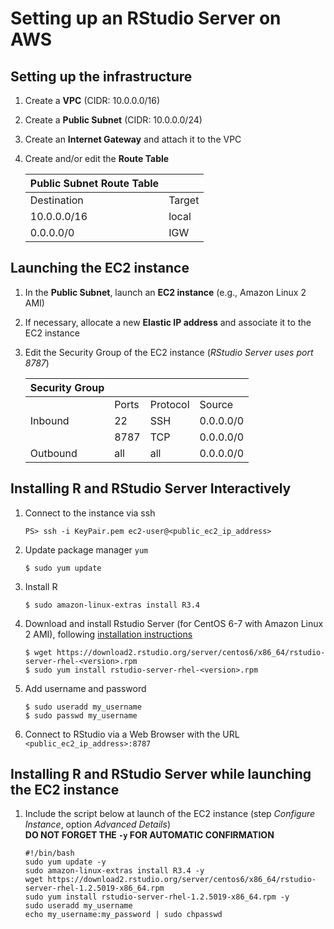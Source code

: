 # Setting up an **RStudio Server** on AWS

## Setting up the infrastructure

1. Create a **VPC** (CIDR: 10.0.0.0/16)

2. Create a **Public Subnet** (CIDR: 10.0.0.0/24)

3. Create an **Internet Gateway** and attach it to the VPC

4. Create and/or edit the **Route Table**

    | Public Subnet Route Table | |
    | --- | --- |
    | Destination | Target |
    | 10.0.0.0/16 | local |
    | 0.0.0.0/0 | IGW |

## Launching the EC2 instance

1. In the **Public Subnet**, launch an **EC2 instance** (e.g., Amazon Linux 2 AMI)

2. If necessary, allocate a new **Elastic IP address** and associate it to the EC2 instance

3. Edit the Security Group of the EC2 instance (*RStudio Server uses port 8787*)

    |Security Group | | | | 
    | --- |--- | --- | --- |
    | | Ports | Protocol | Source |
    | Inbound | 22 | SSH | 0.0.0.0/0 |
    | | 8787 | TCP | 0.0.0.0/0 |
    | Outbound | all | all | 0.0.0.0/0 |

## Installing R and RStudio Server Interactively

1. Connect to the instance via ssh

    ```
    PS> ssh -i KeyPair.pem ec2-user@<public_ec2_ip_address>
    ```

2. Update package manager `yum`

    ```
    $ sudo yum update
    ```

3. Install R

    ```
    $ sudo amazon-linux-extras install R3.4
    ```

4. Download and install Rstudio Server (for CentOS 6-7 with Amazon Linux 2 AMI), following
   [installation instructions](https://rstudio.com/products/rstudio/download-server/redhat-centos/)

    ```
    $ wget https://download2.rstudio.org/server/centos6/x86_64/rstudio-server-rhel-<version>.rpm
    $ sudo yum install rstudio-server-rhel-<version>.rpm
    ```

5. Add username and password

    ```
    $ sudo useradd my_username
    $ sudo passwd my_username
    ```

6. Connect to RStudio via a Web Browser with the URL `<public_ec2_ip_address>:8787`

## Installing R and RStudio Server while launching the EC2 instance

1. Include the script below at launch of the EC2 instance
   (step *Configure Instance*, option *Advanced Details*)<br/>
   **DO NOT FORGET THE `-y` FOR AUTOMATIC CONFIRMATION**

    ```
    #!/bin/bash
    sudo yum update -y
    sudo amazon-linux-extras install R3.4 -y
    wget https://download2.rstudio.org/server/centos6/x86_64/rstudio-server-rhel-1.2.5019-x86_64.rpm
    sudo yum install rstudio-server-rhel-1.2.5019-x86_64.rpm -y
    sudo useradd my_username
    echo my_username:my_password | sudo chpasswd
    ```
